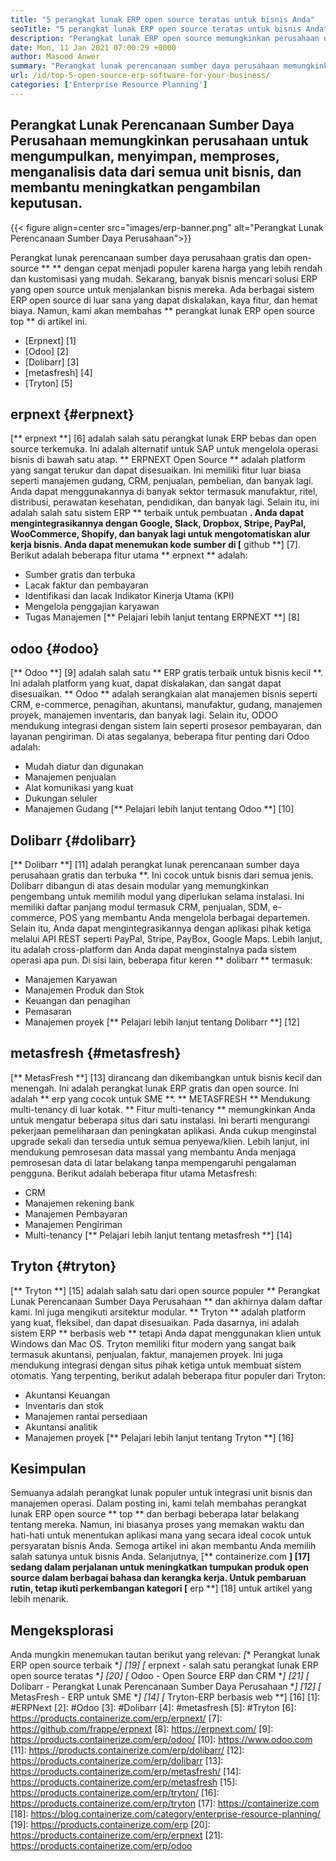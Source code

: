 ```yaml
---
title: "5 perangkat lunak ERP open source teratas untuk bisnis Anda" 
seoTitle: "5 perangkat lunak ERP open source teratas untuk bisnis Anda" 
description: "Perangkat lunak ERP open source memungkinkan perusahaan untuk mengintegrasikan dan mengelola semua unit bisnis dari satu suite dengan cara yang hemat biaya." 
date: Mon, 11 Jan 2021 07:00:29 +0000
author: Masood Anwer
summary: "Perangkat lunak perencanaan sumber daya perusahaan memungkinkan perusahaan untuk mengumpulkan, menyimpan, memproses, menganalisis data dari semua unit bisnis, dan membantu meningkatkan pengambilan keputusan." 
url: /id/top-5-open-source-erp-software-for-your-business/
categories: ['Enterprise Resource Planning']
---
```


## Perangkat Lunak Perencanaan Sumber Daya Perusahaan memungkinkan perusahaan untuk mengumpulkan, menyimpan, memproses, menganalisis data dari semua unit bisnis, dan membantu meningkatkan pengambilan keputusan.

{{< figure align=center src="images/erp-banner.png" alt="Perangkat Lunak Perencanaan Sumber Daya Perusahaan">}}

Perangkat lunak perencanaan sumber daya perusahaan gratis dan open-source ** ** dengan cepat menjadi populer karena harga yang lebih rendah dan kustomisasi yang mudah. Sekarang, banyak bisnis mencari solusi ERP yang open source untuk menjalankan bisnis mereka. Ada berbagai sistem ERP open source di luar sana yang dapat diskalakan, kaya fitur, dan hemat biaya. Namun, kami akan membahas ** perangkat lunak ERP open source top ** di artikel ini.
  * [Erpnext] [1]
  * [Odoo] [2]
  * [Dolibarr] [3]
  * [metasfresh] [4]
  * [Tryton] [5]

## erpnext {#erpnext}
[** erpnext **] [6] adalah salah satu perangkat lunak ERP bebas dan open source terkemuka. Ini adalah alternatif untuk SAP untuk mengelola operasi bisnis di bawah satu atap. ** ERPNEXT Open Source ** adalah platform yang sangat terukur dan dapat disesuaikan. Ini memiliki fitur luar biasa seperti manajemen gudang, CRM, penjualan, pembelian, dan banyak lagi. Anda dapat menggunakannya di banyak sektor termasuk manufaktur, ritel, distribusi, perawatan kesehatan, pendidikan, dan banyak lagi. Selain itu, ini adalah salah satu sistem ERP ** terbaik untuk pembuatan **. Anda dapat mengintegrasikannya dengan Google, Slack, Dropbox, Stripe, PayPal, WooCommerce, Shopify, dan banyak lagi untuk mengotomatiskan alur kerja bisnis. Anda dapat menemukan kode sumber di [** github **] [7].
Berikut adalah beberapa fitur utama ** erpnext ** adalah:
  * Sumber gratis dan terbuka
  * Lacak faktur dan pembayaran
  * Identifikasi dan lacak Indikator Kinerja Utama (KPI)
  * Mengelola penggajian karyawan
  * Tugas Manajemen
[** Pelajari lebih lanjut tentang ERPNEXT **] [8]

## odoo {#odoo}
[** Odoo **] [9] adalah salah satu ** ERP gratis terbaik untuk bisnis kecil **. Ini adalah platform yang kuat, dapat diskalakan, dan sangat dapat disesuaikan. ** Odoo ** adalah serangkaian alat manajemen bisnis seperti CRM, e-commerce, penagihan, akuntansi, manufaktur, gudang, manajemen proyek, manajemen inventaris, dan banyak lagi. Selain itu, ODOO mendukung integrasi dengan sistem lain seperti prosesor pembayaran, dan layanan pengiriman.
Di atas segalanya, beberapa fitur penting dari Odoo adalah:
  * Mudah diatur dan digunakan
  * Manajemen penjualan
  * Alat komunikasi yang kuat
  * Dukungan seluler
  * Manajemen Gudang
[** Pelajari lebih lanjut tentang Odoo **] [10]

## Dolibarr {#dolibarr}
[** Dolibarr **] [11] adalah perangkat lunak perencanaan sumber daya perusahaan gratis dan terbuka **. Ini cocok untuk bisnis dari semua jenis. Dolibarr dibangun di atas desain modular yang memungkinkan pengembang untuk memilih modul yang diperlukan selama instalasi. Ini memiliki daftar panjang modul termasuk CRM, penjualan, SDM, e-commerce, POS yang membantu Anda mengelola berbagai departemen. Selain itu, Anda dapat mengintegrasikannya dengan aplikasi pihak ketiga melalui API REST seperti PayPal, Stripe, PayBox, Google Maps. Lebih lanjut, itu adalah cross-platform dan Anda dapat menginstalnya pada sistem operasi apa pun.
Di sisi lain, beberapa fitur keren ** dolibarr ** termasuk:
  * Manajemen Karyawan
  * Manajemen Produk dan Stok
  * Keuangan dan penagihan
  * Pemasaran
  * Manajemen proyek
[** Pelajari lebih lanjut tentang Dolibarr **] [12]

## metasfresh {#metasfresh}
[** MetasFresh **] [13] dirancang dan dikembangkan untuk bisnis kecil dan menengah. Ini adalah perangkat lunak ERP gratis dan open source. Ini adalah ** erp yang cocok untuk SME **. ** METASFRESH ** Mendukung multi-tenancy di luar kotak. ** Fitur multi-tenancy ** memungkinkan Anda untuk mengatur beberapa situs dari satu instalasi. Ini berarti mengurangi pekerjaan pemeliharaan dan peningkatan aplikasi. Anda cukup menginstal upgrade sekali dan tersedia untuk semua penyewa/klien. Lebih lanjut, ini mendukung pemrosesan data massal yang membantu Anda menjaga pemrosesan data di latar belakang tanpa mempengaruhi pengalaman pengguna.
Berikut adalah beberapa fitur utama Metasfresh:
  * CRM
  * Manajemen rekening bank
  * Manajemen Pembayaran
  * Manajemen Pengiriman
  * Multi-tenancy
[** Pelajari lebih lanjut tentang metasfresh **] [14]

## Tryton {#tryton}
[** Tryton **] [15] adalah salah satu dari open source populer ** Perangkat Lunak Perencanaan Sumber Daya Perusahaan ** dan akhirnya dalam daftar kami. Ini juga mengikuti arsitektur modular. ** Tryton ** adalah platform yang kuat, fleksibel, dan dapat disesuaikan. Pada dasarnya, ini adalah sistem ERP ** berbasis web ** tetapi Anda dapat menggunakan klien untuk Windows dan Mac OS. Tryton memiliki fitur modern yang sangat baik termasuk akuntansi, penjualan, faktur, manajemen proyek. Ini juga mendukung integrasi dengan situs pihak ketiga untuk membuat sistem otomatis.
Yang terpenting, berikut adalah beberapa fitur populer dari Tryton:
  * Akuntansi Keuangan
  * Inventaris dan stok
  * Manajemen rantai persediaan
  * Akuntansi analitik
  * Manajemen proyek
[** Pelajari lebih lanjut tentang Tryton **] [16]

## Kesimpulan
Semuanya adalah perangkat lunak populer untuk integrasi unit bisnis dan manajemen operasi. Dalam posting ini, kami telah membahas perangkat lunak ERP open source ** top ** dan berbagi beberapa latar belakang tentang mereka. Namun, ini biasanya proses yang memakan waktu dan hati-hati untuk menentukan aplikasi mana yang secara ideal cocok untuk persyaratan bisnis Anda. Semoga artikel ini akan membantu Anda memilih salah satunya untuk bisnis Anda.
Selanjutnya, [** containerize.com **] [17] sedang dalam perjalanan untuk meningkatkan tumpukan produk open source dalam berbagai bahasa dan kerangka kerja. Untuk pembaruan rutin, tetap ikuti perkembangan kategori [** erp **] [18] untuk artikel yang lebih menarik.

## Mengeksplorasi
Anda mungkin menemukan tautan berikut yang relevan:
  *[** Perangkat lunak ERP open source terbaik **] [19]
  *[** erpnext - salah satu perangkat lunak ERP open source teratas **] [20]
  *[** Odoo - Open Source ERP dan CRM **] [21]
  *[** Dolibarr - Perangkat Lunak Perencanaan Sumber Daya Perusahaan **] [12]
  *[** MetasFresh - ERP untuk SME **] [14]
  *[** Tryton-ERP berbasis web **] [16]
[1]: #ERPNext
[2]: #Odoo
[3]: #Dolibarr
[4]: #metasfresh
[5]: #Tryton
[6]: https://products.containerize.com/erp/erpnext/
[7]: https://github.com/frappe/erpnext
[8]: https://erpnext.com/
[9]: https://products.containerize.com/erp/odoo/
[10]: https://www.odoo.com
[11]: https://products.containerize.com/erp/dolibarr/
[12]: https://products.containerize.com/erp/dolibarr
[13]: https://products.containerize.com/erp/metasfresh/
[14]: https://products.containerize.com/erp/metasfresh
[15]: https://products.containerize.com/erp/tryton/
[16]: https://products.containerize.com/erp/tryton
[17]: https://containerize.com
[18]: https://blog.containerize.com/category/enterprise-resource-planning/
[19]: https://products.containerize.com/erp
[20]: https://products.containerize.com/erp/erpnext
[21]: https://products.containerize.com/erp/odoo
